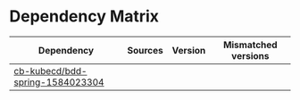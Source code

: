 # Dependency Matrix

Dependency | Sources | Version | Mismatched versions
---------- | ------- | ------- | -------------------
[cb-kubecd/bdd-spring-1584023304](https://github.com/cb-kubecd/bdd-spring-1584023304.git) |  | []() | 
